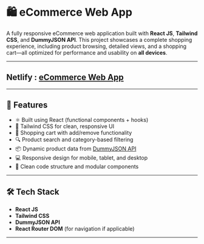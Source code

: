 # 🛍️ eCommerce Web App

A fully responsive eCommerce web application built with **React JS**, **Tailwind CSS**, and **DummyJSON API**. This project showcases a complete shopping experience, including product browsing, detailed views, and a shopping cart—all optimized for performance and usability on **all devices**.

---

## Netlify : [eCommerce Web App](https://ecommerce-web-app-by-pratap-13.netlify.app)

---

## 🚀 Features

- ⚛️ Built using React (functional components + hooks)
- 🎨 Tailwind CSS for clean, responsive UI
- 🛒 Shopping cart with add/remove functionality
- 🔍 Product search and category-based filtering
- 📦 Dynamic product data from [DummyJSON API](https://dummyjson.com/products)
- 💻 Responsive design for mobile, tablet, and desktop
- 🔄 Clean code structure and modular components

---

## 🛠️ Tech Stack

- **React JS**
- **Tailwind CSS**
- **DummyJSON API**
- **React Router DOM** (for navigation if applicable)

---
